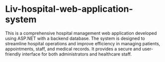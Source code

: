 # Liv-hospital-web-application-system
This is a comprehensive hospital management web application developed using ASP.NET with a backend database. The system is designed to streamline hospital operations and improve efficiency in managing patients, appointments, staff, and medical records. It provides a secure and user-friendly interface for both administrators and healthcare staff.
